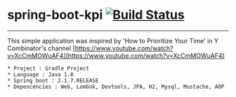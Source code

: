 # spring-boot-kpi [![Build Status](https://travis-ci.org/rakjido/spring-boot-kpi.svg?branch=master)](https://travis-ci.org/rakjido/spring-boot-kpi)

---

This simple application was inspired by 'How to Prioritize Your Time' in Y Combinator's channel
[https://www.youtube.com/watch?v=XcCmMOWuAF4](https://www.youtube.com/watch?v=XcCmMOWuAF4)



```
* Project : Gradle Project
* Language : Java 1.8
* Spring boot : 2.1.7.RELEASE
* Depencencies : Web, Lombok, Devtools, JPA, H2, Mysql, Mustache, AOP
```



